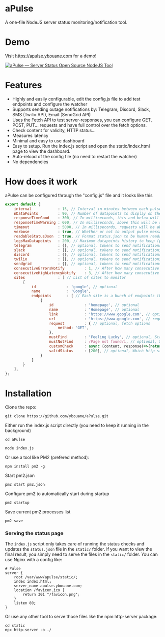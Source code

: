 # aPulse
A one-file NodeJS server status monitoring/notification tool.

# Demo
Visit https://apulse.ybouane.com for a demo!

[<img src="screenshot.png" alt="aPulse — Server Status Open Source NodeJS Tool" />](https://apulse.ybouane.com)

# Features
- Highly and easily configurable, edit the config.js file to add test endpoints and configure the watcher
- Supports sending outage notifications by: Telegram, Discord, Slack, SMS (Twilio API), Email (SendGrid API)
- Uses the Fetch API to test server-responses, you can configure GET, POST, PUT... requests and have full control over the fetch options.
- Check content for validity, HTTP status...
- Measures latency
- Minimal and easy to use dashboard
- Easy to setup. Run the index.js script and open the static/index.html page to view the dashboard.
- Auto-reload of the config file (no need to restart the watcher)
- No dependencies


# How does it work
aPulse can be configured through the "config.js" file and it looks like this
```javascript
export default {
	interval			: 15, // Interval in minutes between each pulse
	nDataPoints			: 90, // Number of datapoints to display on the dashboard
	responseTimeGood	: 300, // In milliseconds, this and below will be green
	responseTimeWarning	: 600, // In milliseconds, above this will be red
	timeout				: 5000, // In milliseconds, requests will be aborted above this
	verbose				: true, // Whether or not to output pulse messages in the console
	readableStatusJson	: true, // Format status.json to be human readable
	logsMaxDatapoints	: 200, // Maximum datapoints history to keep (per endpoint)
	telegram			: {}, // optional, tokens to send notifications through telegram
	slack				: {}, // optional, tokens to send notifications through slack
	discord				: {}, // optional, tokens to send notifications through discord
	twilio				: {}, // optional, tokens to send notifications through twilio (SMS)
	sendgrid			: {}, // optional, tokens to send notifications through sendgrid (Email)
	consecutiveErrorsNotify			: 1, // After how many consecutive Errors events should we send a notification
	consecutiveHighLatencyNotify	: 3, // After how many consecutive High latency events should we send a notification
	sites				: [ // List of sites to monitor
		{
			id				: 'google', // optional
			name			: 'Google',
			endpoints		: [ // Each site is a bunch of endpoints that can be tested
				{
					id				: 'homepage', // optional
					name			: 'Homepage', // optional
					link			: 'https://www.google.com', // optional, for notifications and dashboard only, [defaults to endpoint.url], can be disabled by setting it to false
					url				: 'https://www.google.com', // required
					request			: { // optional, fetch options
						method: 'GET',
					},
					mustFind		: 'Feeling Lucky', // optional, String | Array | Regex | Function | AsyncFunction
					mustNotFind		: /Page not found/i, // optional, String | Array | Regex | Function | AsyncFunction
					customCheck		: async (content, response)=>{return true;}, // optional, Function | AsyncFunction -> Run your own custom checks return false in case of errors
					validStatus		: [200], // optional, Which http status should be considered non errors [defaults to 200-299]
				}
			]
		}
	],
};
```

# Installation
Clone the repo:
```shell
git clone https://github.com/ybouane/aPulse.git
```

Either run the index.js script directly (you need to keep it running in the background)
```shell
cd aPulse
```
```shell
node index.js
```

Or use a tool like PM2 (prefered method):
```shell
npm install pm2 -g
```
Start pm2.json
```shell
pm2 start pm2.json
```
Configure pm2 to automatically start during startup
```shell
pm2 startup
```
Save current pm2 processes list
```shell
pm2 save
```

### Serving the status page
The `index.js` script only takes care of running the status checks and updates the `status.json` file in the `static/` folder. If you want to view the final result, you simply need to serve the files in the `static/` folder. You can use Nginx with a config like:
```nginx
# Pulse
server {
	root /var/www/apulse/static/;
	index index.html;
	server_name apulse.ybouane.com;
	location /favicon.ico {
		return 301 "/favicon.png";
	}
	listen 80;
}
```

Or use any other tool to serve those files like the npm http-server package:
```shell
cd static
npx http-server -o ./
```

